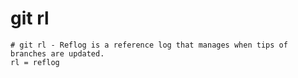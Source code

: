 # git rl

```gitconfig
# git rl - Reflog is a reference log that manages when tips of branches are updated.
rl = reflog
```